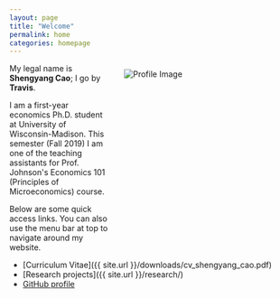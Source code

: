 ```yaml
---
layout: page
title: "Welcome"
permalink: home
categories: homepage
---
```


<html>
  <body>
    <style>
      @media only screen and (max-width: 767px) {
        .attributes {
          margin: 25px 25px 25px 25px;
          float: center;
          height: auto;
          width: auto;
        }
      }
      @media only screen and (min-width: 768px) {
        .attributes {
          margin: 10px 1px 1px 25px;
          float: right;
          height: 300px;
          width: 300px;
        }
      }
    </style>
    <div class="attributes">
      <img alt="Profile Image"
        src="{{ site.baseurl }}/assets/images/avatar.jpg">
    </div>
  </body>
</html>

My legal name is **Shengyang Cao**; I go by **Travis**.

I am a first-year economics Ph.D. student at University of Wisconsin-Madison. This semester (Fall 2019) I am one of the teaching assistants for Prof. Johnson's Economics 101 (Principles of Microeconomics) course. 

Below are some quick access links. You can also use the menu bar at top to navigate around my website.

* [Curriculum Vitae]({{ site.url }}/downloads/cv_shengyang_cao.pdf)
* [Research projects]({{ site.url }}/research/)
* [GitHub profile](https://github.com/scaotravis/)
